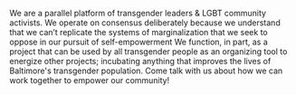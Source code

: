 We are a parallel platform of transgender leaders & LGBT community activists. We operate on consensus deliberately because we understand that we can’t replicate the systems of marginalization that we seek to oppose in our pursuit of self-empowerment
We function, in part, as a project that can be used by all transgender people as an organizing tool to energize other projects; incubating anything that improves the lives of Baltimore's transgender population. Come talk with us about how we can work together to empower our community!
